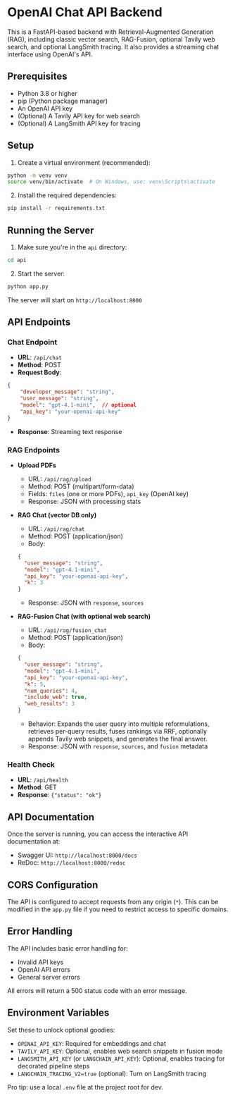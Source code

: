 # OpenAI Chat API Backend

This is a FastAPI-based backend with Retrieval-Augmented Generation (RAG), including classic vector search, RAG-Fusion, optional Tavily web search, and optional LangSmith tracing. It also provides a streaming chat interface using OpenAI's API.

## Prerequisites

- Python 3.8 or higher
- pip (Python package manager)
- An OpenAI API key
- (Optional) A Tavily API key for web search
- (Optional) A LangSmith API key for tracing

## Setup

1. Create a virtual environment (recommended):
```bash
python -m venv venv
source venv/bin/activate  # On Windows, use: venv\Scripts\activate
```

2. Install the required dependencies:
```bash
pip install -r requirements.txt
```

## Running the Server

1. Make sure you're in the `api` directory:
```bash
cd api
```

2. Start the server:
```bash
python app.py
```

The server will start on `http://localhost:8000`

## API Endpoints

### Chat Endpoint
- **URL**: `/api/chat`
- **Method**: POST
- **Request Body**:
```json
{
    "developer_message": "string",
    "user_message": "string",
    "model": "gpt-4.1-mini",  // optional
    "api_key": "your-openai-api-key"
}
```
- **Response**: Streaming text response

### RAG Endpoints

- **Upload PDFs**
  - URL: `/api/rag/upload`
  - Method: POST (multipart/form-data)
  - Fields: `files` (one or more PDFs), `api_key` (OpenAI key)
  - Response: JSON with processing stats

- **RAG Chat (vector DB only)**
  - URL: `/api/rag/chat`
  - Method: POST (application/json)
  - Body:
  ```json
  {
    "user_message": "string",
    "model": "gpt-4.1-mini",
    "api_key": "your-openai-api-key",
    "k": 3
  }
  ```
  - Response: JSON with `response`, `sources`

- **RAG-Fusion Chat (with optional web search)**
  - URL: `/api/rag/fusion_chat`
  - Method: POST (application/json)
  - Body:
  ```json
  {
    "user_message": "string",
    "model": "gpt-4.1-mini",
    "api_key": "your-openai-api-key",
    "k": 5,
    "num_queries": 4,
    "include_web": true,
    "web_results": 3
  }
  ```
  - Behavior: Expands the user query into multiple reformulations, retrieves per-query results, fuses rankings via RRF, optionally appends Tavily web snippets, and generates the final answer.
  - Response: JSON with `response`, `sources`, and `fusion` metadata

### Health Check
- **URL**: `/api/health`
- **Method**: GET
- **Response**: `{"status": "ok"}`

## API Documentation

Once the server is running, you can access the interactive API documentation at:
- Swagger UI: `http://localhost:8000/docs`
- ReDoc: `http://localhost:8000/redoc`

## CORS Configuration

The API is configured to accept requests from any origin (`*`). This can be modified in the `app.py` file if you need to restrict access to specific domains.

## Error Handling

The API includes basic error handling for:
- Invalid API keys
- OpenAI API errors
- General server errors

All errors will return a 500 status code with an error message. 

## Environment Variables

Set these to unlock optional goodies:

- `OPENAI_API_KEY`: Required for embeddings and chat
- `TAVILY_API_KEY`: Optional, enables web search snippets in fusion mode
- `LANGSMITH_API_KEY` (or `LANGCHAIN_API_KEY`): Optional, enables tracing for decorated pipeline steps
- `LANGCHAIN_TRACING_V2=true` (optional): Turn on LangSmith tracing

Pro tip: use a local `.env` file at the project root for dev.